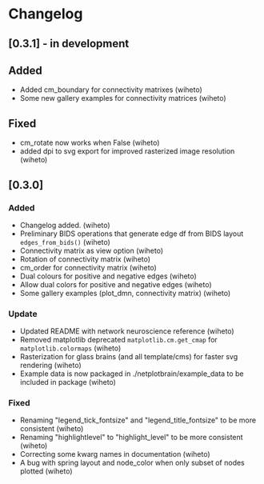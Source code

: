 # Changelog

## [0.3.1] - in development

## Added 
- Added cm_boundary for connectivity matrixes (wiheto) 
- Some new gallery examples for connectivity matrices (wiheto)

## Fixed
- cm_rotate now works when False (wiheto)
- added dpi to svg export for improved rasterized image resolution (wiheto)

## [0.3.0]

### Added 

- Changelog added. (wiheto)
- Preliminary BIDS operations that generate edge df from BIDS layout `edges_from_bids()` (wiheto)
- Connectivity matrix as view option (wiheto)
- Rotation of connectivity matrix (wiheto)
- cm_order for connectivity matrix (wiheto)
- Dual colours for positive and negative edges (wiheto)
- Allow dual colors for positive and negative edges (wiheto) 
- Some gallery examples (plot_dmn, connectivity matrix) (wiheto)

### Update
- Updated README with network neuroscience reference (wiheto)
- Removed matplotlib deprecated `matplotlib.cm.get_cmap` for `matplotlib.colormaps` (wiheto) 
- Rasterization for glass brains (and all template/cms) for faster svg rendering (wiheto)
- Example data is now packaged in ./netplotbrain/example_data to be included in package (wiheto)

### Fixed
- Renaming "legend_tick_fontsize" and "legend_title_fontsize" to be more consistent (wiheto)
- Renaming "highlightlevel" to "highlight_level" to be more consistent (wiheto)
- Correcting some kwarg names in documentation (wiheto)
- A bug with spring layout and node_color when only subset of nodes plotted (wiheto)